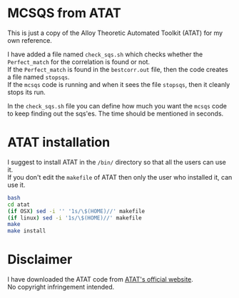 # MCSQS from ATAT
This is just a copy of the Alloy Theoretic Automated Toolkit (ATAT) for my own reference.

I have added a file named ````check_sqs.sh```` which checks whether the ````Perfect_match```` for the correlation is
found or not.\
If the ````Perfect_match```` is found in the ````bestcorr.out```` file, then the code creates a file named ````````stopsqs````````.\
If the ````mcsqs```` code is running and when it sees the file ````stopsqs````, then it cleanly stops its run.

In the ````check_sqs.sh```` file you can define how much you want the ````mcsqs```` code to keep finding out the sqs'es. The time should be mentioned in seconds.

# ATAT installation
I suggest to install ATAT in the ````/bin/```` directory so that all the users can use it.\
If you don't edit the ````makefile```` of ATAT then only the user who installed it, can use it.
````bash
bash
cd atat
(if OSX) sed -i '' '1s/\$(HOME)//' makefile
(if linux) sed -i '1s/\$(HOME)//' makefile
make
make install
````

# Disclaimer
I have downloaded the ATAT code from [ATAT's official website](https://www.brown.edu/Departments/Engineering/Labs/avdw/atat/).\
No copyright infringement intended.